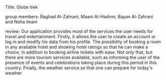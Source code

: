 Title: Globe trek

group members: Raghad Al-Zahrani,
Maani Al-Hadrmi,
Bayan Al-Zahrani and
Noha Imam

review: Our application provides most of the services the user
needs for travel and entertainment. Firstly, it allows
the user to create an account or log in and modify his
data from his profile. The possibility of booking a room
in any available hotel and showing hotel ratings so
that he can make a choice, in addition to booking
airline tickets with ease.
Not only that, but there are more tourism services
available, such as informing the user of the presence
of events and celebrations taking place during this
period in this country. Finally, the weather service so
that one can prepare for today's weather
